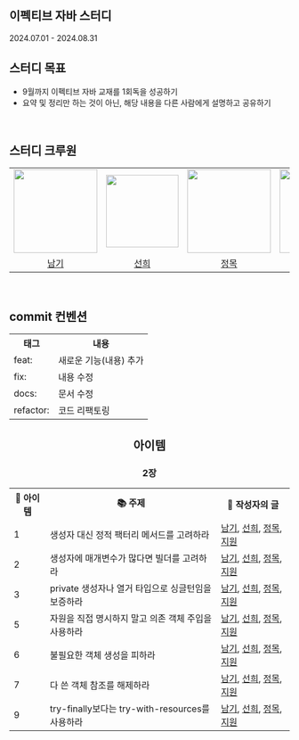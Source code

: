## 이펙티브 자바 스터디
2024.07.01 - 2024.08.31

## 스터디 목표
* 9월까지 이펙티브 자바 교재를 1회독을 성공하기
* 요약 및 정리만 하는 것이 아닌, 해당 내용을 다른 사람에게 설명하고 공유하기

<br />

## 스터디 크루원

<table align="center">
  <tr>
    <td>
      <a href="https://github.com/namkikim0718">
        <img src="https://github.com/2024-Effective-Java/2024-Effective-Java-Study/assets/113903598/7888a0d4-9913-40f9-a282-6ea3977af1b2" width="150" style="max-width: 100%;">
      </a>
    </td>
    <td>
      <a href="https://github.com/kimseonhee126">
        <img src="https://github.com/Coco-Das/PRIER-BE/assets/108293826/891c341b-26ad-4080-aff8-19f888f63deb" width="130" style="max-width: 100%;">
      </a>
    </td>
    <td>
      <a href="https://github.com/M-ung">
        <img src="https://avatars.githubusercontent.com/u/126846468?v=4" width="150" style="max-width: 100%;">
      </a>
    </td>
    <td>
      <a href="https://github.com/supportlaver">
        <img src="https://github.com/Coco-Das/PRIER-BE/assets/108293826/b6b478bd-ac2d-4917-8241-2d7ac49eee2e" width="150" style="max-width: 100%;">
      </a>
    </td>
  </tr>
  <tr>
     <td align="center">
      <a href="https://github.com/namkikim0718">남기</a>
    </td>
    <td align="center">
      <a href="https://github.com/kimseonhee126">선희</a>
    </td>
    <td align="center">
      <a href="https://github.com/M-ung">정목</a>
    </td>
    <td align="center">
      <a href="https://github.com/supportlaver">지원</a>
    </td>
  </tr>
</table>
</br>

## commit 컨벤션
<table>
<tr><th>태그</th><th>내용</th></tr>
<tr><td> feat: </td><td> 새로운 기능(내용) 추가 </td></tr>
<tr><td> fix: </td><td> 내용 수정 </td></tr>
<tr><td> docs: </td><td> 문서 수정 </td></tr>
<tr><td> refactor: </td><td> 코드 리팩토링 </td></tr>
</table>

<div align='center'>

## 아이템
### 2장
<table align='center'>
<tr><th> 🧩 아이템 </th><th> 📚 주제 </th><th> 🔖 작성자의 글 </th></tr>
<tr><td> 1 </td><td> 생성자 대신 정적 팩터리 메서드를 고려하라 </td><td> <a href="https://github.com/2024-Effective-Java/2024-Effective-Java-Study/blob/main/2장/아이템_1/생성자_대신_정적_팩터리_메서드를_고려하라_(김남기).md">남기</a>, <a href="https://github.com/2024-Effective-Java/2024-Effective-Java-Study/blob/main/2장/아이템_1/생성자_대신_정적_팩터리_메서드를_고려하라_(김선희).md">선희</a>, <a href="https://github.com/2024-Effective-Java/2024-Effective-Java-Study/blob/main/2장/아이템_1/생성자_대신_정적_팩터리_메서드를_고려하라_(김정목).md">정목</a>, <a href="https://github.com/2024-Effective-Java/2024-Effective-Java-Study/blob/main/2장/아이템_1/생성자_대신_정적_팩터리_메서드를_고려하라(김지원).md">지원</a> </td></tr>
<tr><td> 2 </td><td> 생성자에 매개변수가 많다면 빌더를 고려하라 </td><td><a href="https://github.com/2024-Effective-Java/2024-Effective-Java-Study/blob/main/2장/아이템_2/생성자애_매개변수가_많다면_빌더를_고려하라_(김남기).md">남기</a>, <a href="https://github.com/2024-Effective-Java/2024-Effective-Java-Study/blob/main/2장/아이템_2/생성자애_매개변수가_많다면_빌더를_고려하라_(김선희).md">선희</a>, <a href="https://github.com/2024-Effective-Java/2024-Effective-Java-Study/blob/main/2장/아이템_2/생성자애_매개변수가_많다면_빌더를_고려하라_(김정목).md">정목</a>, <a href="https://github.com/2024-Effective-Java/2024-Effective-Java-Study/blob/main/2장/아이템_2/생성자애_매개변수가_많다면_빌더를_고려하라_(김지원).md">지원</a> </td></tr>
<tr><td> 3 </td><td> private 생성자나 열거 타입으로 싱글턴임을 보증하라 </td><td><a href="https://github.com/2024-Effective-Java/2024-Effective-Java-Study/blob/main/2장/아이템_3/private_생성자나_열거_타입으로_싱글턴임을_보증하라(김남기).md">남기</a>, <a href="https://github.com/2024-Effective-Java/2024-Effective-Java-Study/blob/main/2장/아이템_3/private_생성자나_열거_타입으로_싱글턴임을_보증하라(김선희).md">선희</a>, <a href="https://github.com/2024-Effective-Java/2024-Effective-Java-Study/blob/main/2장/아이템_3/private_생성자나_열거_타입으로_싱글턴임을_보증하라(김정목).md">정목</a>, <a href="https://github.com/2024-Effective-Java/2024-Effective-Java-Study/blob/main/2장/아이템_3/private_생성자나_열거_타입으로_싱글턴임을_보증하라(김지원).md">지원</a></td></tr>
<tr><td> 5 </td><td> 자원을 직접 명시하지 말고 의존 객체 주입을 사용하라 </td><td><a href="https://github.com/2024-Effective-Java/2024-Effective-Java-Study/blob/main/2장/아이템_5/자원을_직접_명시하지_말고_의존_객체_주입을_사용하라(김남기).md">남기</a>, <a href="https://github.com/2024-Effective-Java/2024-Effective-Java-Study/blob/main/2장/아이템_5/자원을_직접_명시하지_말고_의존_객체_주입을_사용하라(김선희).md">선희</a>, <a href="https://github.com/2024-Effective-Java/2024-Effective-Java-Study/blob/main/2장/아이템_5/자원을_직접_명시하지_말고_의존_객체_주입을_사용하라(김정목).md">정목</a>, <a href="https://github.com/2024-Effective-Java/2024-Effective-Java-Study/blob/main/2장/아이템_5/자원을_직접_명시하지_말고_의존_객체_주입을_사용하라(김지원).md">지원</a></td></tr>
<tr><td> 6 </td><td> 불필요한 객체 생성을 피하라 </td><td><a href="https://github.com/2024-Effective-Java/2024-Effective-Java-Study/blob/main/2장/아이템_6/불필요한_객체_생성을_피하라(김남기).md">남기</a>, <a href="https://github.com/2024-Effective-Java/2024-Effective-Java-Study/blob/main/2장/아이템_6/불필요한_객체_생성을_피하라(김선희).md">선희</a>, <a href="https://github.com/2024-Effective-Java/2024-Effective-Java-Study/blob/main/2장/아이템_6/불필요한_객체_생성을_피하라(김정목).md">정목</a>, <a href="https://github.com/2024-Effective-Java/2024-Effective-Java-Study/blob/main/2장/아이템_6/불필요한_객체_생성을_피하라(김지원).md">지원</a></td></tr>
<tr><td> 7 </td><td> 다 쓴 객체 참조를 해제하라 </td><td><a href="https://github.com/2024-Effective-Java/2024-Effective-Java-Study/blob/main/2장/아이템_7/다_쓴_객체_참조를_해체하라(김남기).md">남기</a>, <a href="https://github.com/2024-Effective-Java/2024-Effective-Java-Study/blob/main/2장/아이템_7/다_쓴_객체_참조를_해체하라(김선희).md">선희</a>, <a href="https://github.com/2024-Effective-Java/2024-Effective-Java-Study/blob/main/2장/아이템_7/다_쓴_객체_참조를_해체하라(김정목).md">정목</a>, <a href="https://github.com/2024-Effective-Java/2024-Effective-Java-Study/blob/main/2장/아이템_7/다_쓴_객체_참조를_해체하라(김지원).md">지원</a></td></tr>
<tr><td> 9 </td><td> try-finally보다는 try-with-resources를 사용하라 </td><td><a href="https://github.com/2024-Effective-Java/2024-Effective-Java-Study/blob/main/2장/아이템_9/try-finally_보다는_try-with-resources를_사용하라(김남기).md">남기</a>, <a href="https://github.com/2024-Effective-Java/2024-Effective-Java-Study/blob/main/2장/아이템_9/try-finally_보다는_try-with-resources를_사용하라(김선희).md">선희</a>, <a href="https://github.com/2024-Effective-Java/2024-Effective-Java-Study/blob/main/2장/아이템_9/try-finally_보다는_try-with-resources_를_사용하라(김정목).md">정목</a>, <a href="https://github.com/2024-Effective-Java/2024-Effective-Java-Study/blob/main/2장/아이템_9/try-finally_보다는_try-with-resources_를_사용하라(김지원).md">지원</a></td></tr>
</table>

<br />
